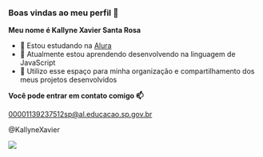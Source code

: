 ### Boas vindas ao meu perfil 👋

**Meu nome é Kallyne Xavier Santa Rosa**

- 🔭 Estou estudando na [Alura](https://www.alura.com.br)
- 🌱 Atualmente estou aprendendo desenvolvendo na linguagem de JavaScript
- 💬 Utilizo esse espaço para minha organização e compartilhamento dos meus projetos desenvolvidos

**Você pode entrar em contato comigo 📫**

00001139237512sp@al.educacao.sp.gov.br 

@KallyneXavier





![](https://media1.tenor.com/m/opEBWw0uddoAAAAC/umm.gif)

